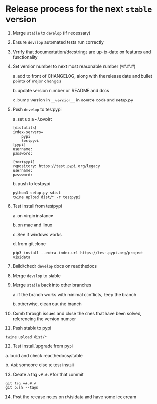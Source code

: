# Release process for the next `stable` version

1. Merge `stable` to `develop` (if necessary)

2. Ensure `develop` automated tests run correctly

3. Verify that documentation/docstrings are up-to-date on features and functionality

4. Set version number to next most reasonable number (v#.#.#)

   a. add to front of CHANGELOG, along with the release date and bullet points of major changes
   
   b. update version number on README and docs
   
   c. bump version in `__version__` in source code and setup.py
   
5. Push `develop` to testpypi

    a. set up a ~/.pypirc
    
    ```
    [distutils]
    index-servers=
        pypi
        testpypi
    [pypi]
    username:
    password:

    [testpypi]
    repository: https://test.pypi.org/legacy
    username:
    password:
    ```

    b. push to testpypi
    
    ```
    python3 setup.py sdist
    twine upload dist/* -r testpypi
    ```

6. Test install from testpypi

   a. on virgin instance
   
   b. on mac and linux
   
   c. See if windows works
   
   d. from git clone
   
   ```
   pip3 install --extra-index-url https://test.pypi.org/project visidata
   ```
   
7. Build/check `develop` docs on readthedocs

8. Merge `develop` to stable

9. Merge `stable` back into other branches

    a. if the branch works with minimal conflicts, keep the branch

    b. otherwise, clean out the branch

10. Comb through issues and close the ones that have been solved, referencing the version number

11. Push stable to pypi

```
twine upload dist/*
```

12. Test install/upgrade from pypi

   a. build and check readthedocs/stable
   
   b. Ask someone else to test install

13. Create a tag `v#.#.#` for that commit
```
git tag v#.#.#
git push --tags
```
14. Post the release notes on r/visidata and have some ice cream
